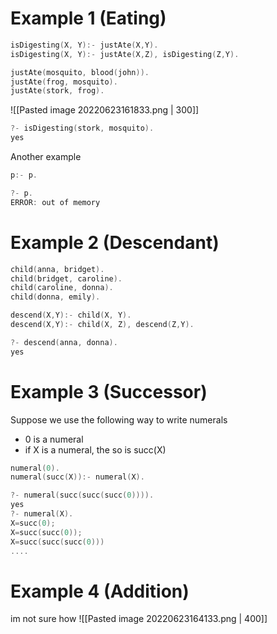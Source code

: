 # Example 1 (Eating)
```c
isDigesting(X, Y):- justAte(X,Y).
isDigesting(X, Y):- justAte(X,Z), isDigesting(Z,Y).

justAte(mosquito, blood(john)).
justAte(frog, mosquito).
justAte(stork, frog).
```
![[Pasted image 20220623161833.png | 300]]
```c
?- isDigesting(stork, mosquito).
yes
```

Another example
```c
p:- p.
```
```c
?- p.
ERROR: out of memory
```

# Example 2 (Descendant)
```c
child(anna, bridget).
child(bridget, caroline).
child(caroline, donna).
child(donna, emily).

descend(X,Y):- child(X, Y).
descend(X,Y):- child(X, Z), descend(Z,Y).
```
```c
?- descend(anna, donna).
yes
```

# Example 3 (Successor)
Suppose we use the following way to write numerals
- 0 is a numeral
- if X is a numeral, the so is succ(X)
```c
numeral(0).
numeral(succ(X)):- numeral(X).
```
```c
?- numeral(succ(succ(succ(0)))).
yes
?- numeral(X).
X=succ(0);
X=succ(succ(0));
X=succ(succ(succ(0)))
....
```

# Example 4 (Addition)
im not sure how
![[Pasted image 20220623164133.png | 400]]
